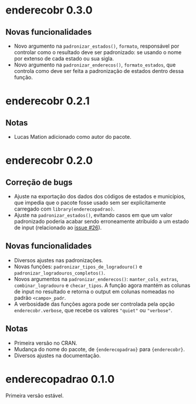 # enderecobr 0.3.0

## Novas funcionalidades

- Novo argumento na `padronizar_estados()`, `formato`, responsável por controlar
como o resultado deve ser padronizado: se usando o nome por extenso de cada
estado ou sua sigla.
- Novo argumento na `padronizar_enderecos()`, `formato_estados`, que controla
como deve ser feita a padronização de estados dentro dessa função.

# enderecobr 0.2.1

## Notas

- Lucas Mation adicionado como autor do pacote.

# enderecobr 0.2.0

## Correção de bugs

- Ajuste na exportação dos dados dos códigos de estados e municípios, que
impedia que o pacote fosse usado sem ser explicitamente carregado com
`library(enderecopadrao)`.
- Ajuste na `padronizar_estados()`, evitando casos em que um valor padronizado
  poderia acabar sendo erroneamente atribuído a um estado de input (relacionado
  ao [issue #26](https://github.com/ipeaGIT/enderecobr/issues/26)).

## Novas funcionalidades

- Diversos ajustes nas padronizações.
- Novas funções: `padronizar_tipos_de_logradouro()` e
  `padronizar_logradouros_completos()`.
- Novos argumentos na `padronizar_enderecos()`: `manter_cols_extras`,
  `combinar_logradouro` e `checar_tipos`. A função agora mantém as
  colunas de input no resultado e retorna o output em colunas nomeadas no padrão
  `<campo>_padr`.
- A verbosidade das funções agora pode ser controlada pela opção
  `enderecobr.verbose`, que recebe os valores `"quiet"` ou `"verbose"`.

## Notas

- Primeira versão no CRAN.
- Mudança do nome do pacote, de `{enderecopadrao}` para `{enderecobr}`.
- Diversos ajustes na documentação.

# enderecopadrao 0.1.0

Primeira versão estável.
